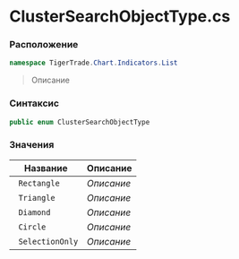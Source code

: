
# ClusterSearchObjectType.cs
### Расположение
```csharp
namespace TigerTrade.Chart.Indicators.List
```



> Описание

### Синтаксис
```csharp
public enum ClusterSearchObjectType
```


### Значения
| Название | Описание |
| --- | --- |
| ` Rectangle` | *Описание* |
| ` Triangle` | *Описание* |
| ` Diamond` | *Описание* |
| ` Circle` | *Описание* |
| ` SelectionOnly` | *Описание* |



